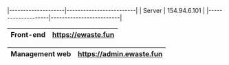 |--------------------|-------------------------|
|      Server        |      154.94.6.101       |
|--------------------|-------------------------|

|     Front-end      |   https://ewaste.fun    | 
|--------------------|-------------------------|

|   Management web   |https://admin.ewaste.fun |
|--------------------|-------------------------|